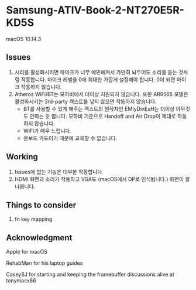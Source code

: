 # Samsung-ATIV-Book-2-NT270E5R-KD5S
macOS 10.14.3
## Issues
1. 시리를 활성화시키면 마이크가 너무 예민해져서 가만히 놔두어도 소리를 듣는 것처럼 작동합니다. 마이크 레벨을 0에 최대한 가깝게 설정해야 합니다. 0이 되면 마이크 작동하지 않습니다.
2. Atheros WiFi/BT는 모하비에서 더이상 지원되지 않습니다. 또한 AR9565 모델은 활성화시키는 3rd-party 켁스트를 넣지 않으면 작동하지 않습니다.
    - BT를 사용할 수 있게 해주는 켁스트의 원작자인 EMlyDinEsH는 더이상 아무것도 안하는 듯 합니다. 모하비 기준으로 Handoff and Air Drop이 제대로 작동하지 않습니다.
    - WiFi가 매우 느립니다.
    - 온보드 카드이기 때문에 교체할 수 없습니다.
## Working
1. Issues에 없는 기능은 대부분 작동합니다.
2. HDMI 화면과 소리가 작동하고 VGA도 (macOS에서 DP로 인식됩니다.) 화면이 잘 나옵니다.
## Things to consider
1. fn key mapping
## Acknowledgment
Apple for macOS

RehabMan for his laptop guides

CaseySJ for starting and keeping the framebuffer discussions alive at tonymacx86
